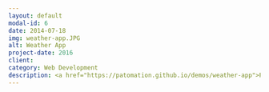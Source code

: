```yaml
---
layout: default
modal-id: 6
date: 2014-07-18
img: weather-app.JPG
alt: Weather App
project-date: 2016
client: 
category: Web Development
description: <a href="https://patomation.github.io/demos/weather-app">PROJECT DEMO</a>
---
```

